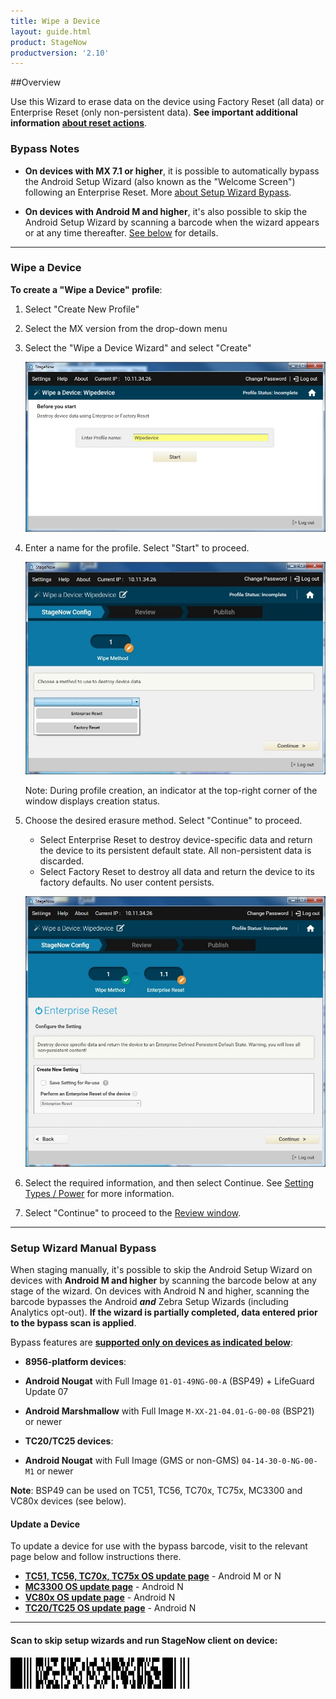```yaml
---
title: Wipe a Device
layout: guide.html
product: StageNow
productversion: '2.10'
---
```


##Overview 

Use this Wizard to erase data on the device using Factory Reset (all data) or Enterprise Reset (only non-persistent data). **See important additional information [about reset actions](/mx/powermgr/#reboot)**. 

### Bypass Notes

* **On devices with MX 7.1 or higher**, it is possible to automatically bypass the Android Setup Wizard (also known as the "Welcome Screen") following an Enterprise Reset. More [about Setup Wizard Bypass](/mx/powermgr/#setup-wizard-bypass). 

* **On devices with Android M and higher**, it's also possible to skip the Android Setup Wizard by scanning a barcode when the wizard appears or at any time thereafter. [See below](#setupwizardmanualbypass) for details. 

-----

### Wipe a Device

**To create a "Wipe a Device" profile**:

1. Select "Create New Profile"

2. Select the MX version from the drop-down menu

3. Select the "Wipe a Device Wizard" and select "Create"

    ![img](../../images/profiles/WipeDevice_name.jpg)

4. Enter a name for the profile. Select "Start" to proceed.

    ![img](../../images/profiles/WipeDevice_method.jpg)

    Note: During profile creation, an indicator at the top-right corner of the window displays creation status.

5. Choose the desired erasure method. Select "Continue" to proceed.

    * Select Enterprise Reset to destroy device-specific data and return the device to its persistent default state. All non-persistent data is discarded.
    * Select Factory Reset to destroy all data and return the device to its factory defaults. No user content persists.

   ![img](../../images/profiles/WipeDevice_setting.jpg)

6. Select the required information, and then select Continue. See [Setting Types / Power](../../csp/power) for more information.

7. Select "Continue" to proceed to the [Review window](../../stagingprofiles?Review).

-----

### Setup Wizard Manual Bypass

When staging manually, it's possible to skip the Android Setup Wizard on devices with **Android M and higher** by scanning the barcode below at any stage of the wizard. On devices with Android N and higher, scanning the barcode bypasses the Android **_and_** Zebra Setup Wizards (including Analytics opt-out). **If the wizard is partially completed, data entered prior to the bypass scan is applied**. 

Bypass features are **<u>supported only on devices as indicated below</u>**: 

* **8956-platform devices**:
 * **Android Nougat** with Full Image `01-01-49NG-00-A` (BSP49) + LifeGuard Update 07
 * **Android Marshmallow** with Full Image `M-XX-21-04.01-G-00-08` (BSP21) or newer 

* **TC20/TC25 devices**:
 * **Android Nougat** with Full Image (GMS or non-GMS) `04-14-30-0-NG-00-M1` or newer

**Note**: BSP49 can be used on TC51, TC56, TC70x, TC75x, MC3300 and VC80x devices (see below). 

#### Update a Device
To update a device for use with the bypass barcode, visit to the relevant page below and follow instructions there. 

* **[TC51, TC56, TC70x, TC75x OS update page](https://www.zebra.com/us/en/support-downloads/software/operating-system/tc70-operating-system-gms.html)** - Android M or N
* **[MC3300 OS update page](https://www.zebra.com/us/en/support-downloads/mobile-computers/handheld/mc3300.html)** - Android N 
* **[VC80x OS update page](https://www.zebra.com/us/en/support-downloads/mobile-computers/vehicle-mounted/vc80x.html)** - Android N
* **[TC20/TC25 OS update page](https://www.zebra.com/us/en/support-downloads/mobile-computers/handheld/tc20.html)** - Android N

-----

#### Scan to skip setup wizards and run StageNow client on device:

<img style="height:50px" src="../../images/profiles/skip_suw_and_run_sn.png"/>
<br>
